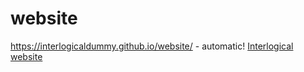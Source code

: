 # website
https://interlogicaldummy.github.io/website/ - automatic!
[Interlogical website](https://interlogicaldummy.github.io/website/)
